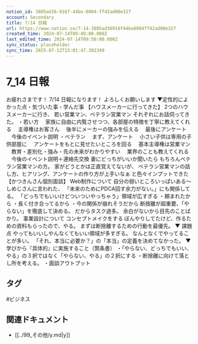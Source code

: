 ```yaml
---
notion_id: 3805ad36-916f-44be-8084-ff42ad00e327
account: Secondary
title: 7/14 日報
url: https://www.notion.so/7-14-3805ad36916f44be8084ff42ad00e327
created_time: 2024-07-14T09:49:00.000Z
last_edited_time: 2024-07-14T09:50:00.000Z
sync_status: placeholder
sync_time: 2025-07-12T15:01:47.392349
---
```

# 7_14 日報

お疲れさまです！
7/14 日報になります！
よろしくお願いします
▼定性的によかった点・気づいた事・学んだ事
【ハウスメーカーに行ってきた】
2つのハウスメーカーに行き、
若い営業マン、ベテラン営業マン
それぞれにお話伺ってきた。
・若い方
　家族に自由に内覧させつつ、各部屋の特徴を丁寧に教えてくれる
　主導権はお客さん
　後半にメーカーの強みを伝える
　最後にアンケート
　今後のイベント説明
・ベテラン
　まず、アンケート
　小さい子供は専用の子供部屋に
　アンケートをもとに見せたいところを回る
　基本主導権は営業マン
　教育・差別化・強み・先の未来がわかりやすい
　業界のことも教えてくれる
　今後のイベント説明＋連絡先交換
妻にどっちがいいか聞いたら
もちろんベテラン営業マンの方。
家がどうとかは正直覚えてないが、
ベテラン営業マンの話し方、ヒアリング、アンケートの作り方が上手いなぁ
と色々インプットできた
【かつきんさん個別面談】
Web制作について
自分の弱いところいっぱいある〜
しめじさんに言われた、
「未来のためにPDCA回す余力がない。」にも関係してる。
「どっちでもいいけどついついやっちゃう」領域が広すぎる
・頼まれたから
・長く付き合ってるから
・今の関係が崩れそうだから
断捨離が超重要、「やらない」を徹底して決める。
だからタスク過多。
余白がないから目先のことばかり。
事業設計について
コンセプトメイクをする
ぼんやりしてたけど、作るための資料もらったので、やる。
まずは断捨離するための行動を最優先。
▼ 課題点
やってもいいしやんなくてもいい領域が多すぎる。
なんとなくでやってることが多い。
「それ、本当に必要か？」の「本当」の定義を決めてなかった。
▼学びから『具体的』に実施すること（箇条書）
・「やらない、どっちでもいい、やる」の３択ではなく「やらない、やる」の２択にする
・断捨離に向けて落とし所を考える。
・面談アウトプット

## タグ

#ビジネス 

## 関連ドキュメント

- [[../99_その他/y.md|y]]
